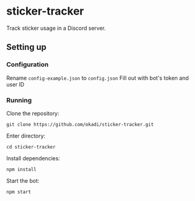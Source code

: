 # sticker-tracker
Track sticker usage in a Discord server.

## Setting up

### Configuration

Rename `config-example.json` to `config.json`
Fill out with bot's token and user ID

### Running

Clone the repository:
```
git clone https://github.com/okadi/sticker-tracker.git
```

Enter directory:
```
cd sticker-tracker
```

Install dependencies:
```
npm install
```

Start the bot:
```
npm start
```
